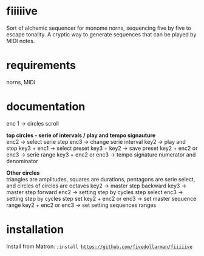 # fiiiiive
Sort of alchemic sequencer for monome norns, sequencing five by five to escape tonality.
A cryptic way to generate sequences that can be played by MIDI notes.

# requirements
norns, MIDI

# documentation
enc 1 -> circles scroll<br>

<b>top circles - serie of intervals / play and tempo signauture</b><br>
enc2 -> select serie step
enc3 -> change serie interval
key2 -> play and stop 
key3 + enc1 -> select preset
key3 + key2 -> save preset
key2 + enc2 or enc3 -> serie range
key3 + enc2 or enc3 -> tempo signature numerator and denominator

<b>Other circles</b><br>
triangles are amplitudes, squares are durations, pentagons are serie select, and circles of circles are octaves
key2 -> master step backward
key3 -> master step forward
enc2 -> setting step by cycles step select
enc3 -> setting step by cycles step set
key2 + enc2 or enc3 -> set master sequence range
key2 + enc2 or enc3 -> set setting sequences ranges


# installation
Install from Matron: <code>;install https://github.com/fivedollarman/fiiiiive</code>
